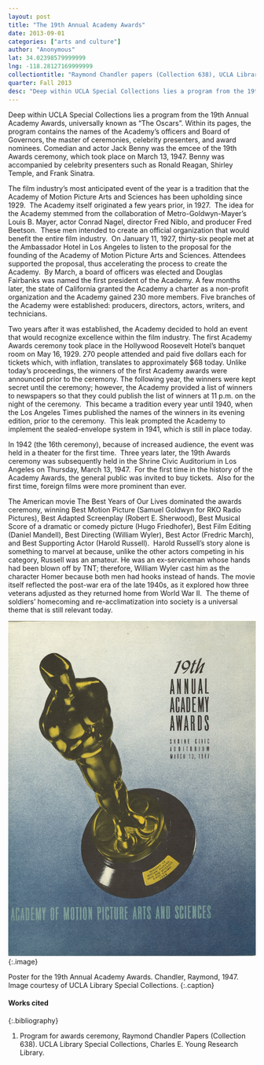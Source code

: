 ```yaml
---
layout: post
title: "The 19th Annual Academy Awards"
date: 2013-09-01
categories: ["arts and culture"]
author: "Anonymous"
lat: 34.02398579999999
lng: -118.28127169999999
collectiontitle: "Raymond Chandler papers (Collection 638), UCLA Library Special Collections"
quarter: Fall 2013
desc: "Deep within UCLA Special Collections lies a program from the 19th Annual Academy Awards, universally known as “The Oscars”. Within its pages, the program contains the names of the Academy’s officers and Board of Governors, the master of ceremonies, celebrity presenters, and award nominees. Comedian and actor Jack Benny was the emcee of the 19th Awards ceremony, which took place on March 13, 1947. Benny was accompanied by celebrity presenters such as Ronald Reagan, Shirley Temple, and Frank Sinatra."
---
```

Deep within UCLA Special Collections lies a program from the 19th Annual Academy Awards, universally known as “The Oscars”. Within its pages, the program contains the names of the Academy’s officers and Board of Governors, the master of ceremonies, celebrity presenters, and award nominees. Comedian and actor Jack Benny was the emcee of the 19th Awards ceremony, which took place on March 13, 1947. Benny was accompanied by celebrity presenters such as Ronald Reagan, Shirley Temple, and Frank Sinatra.

The film industry’s most anticipated event of the year is a tradition that the Academy of Motion Picture Arts and Sciences has been upholding since 1929.  The Academy itself originated a few years prior, in 1927.  The idea for the Academy stemmed from the collaboration of Metro-Goldwyn-Mayer’s Louis B. Mayer, actor Conrad Nagel, director Fred Niblo, and producer Fred Beetson.  These men intended to create an official organization that would benefit the entire film industry.  On January 11, 1927, thirty-six people met at the Ambassador Hotel in Los Angeles to listen to the proposal for the founding of the Academy of Motion Picture Arts and Sciences. Attendees supported the proposal, thus accelerating the process to create the Academy.  By March, a board of officers was elected and Douglas Fairbanks was named the first president of the Academy. A few months later, the state of California granted the Academy a charter as a non-profit organization and the Academy gained 230 more members. Five branches of the Academy were established: producers, directors, actors, writers, and technicians.

Two years after it was established, the Academy decided to hold an event that would recognize excellence within the film industry. The first Academy Awards ceremony took place in the Hollywood Roosevelt Hotel’s banquet room on May 16, 1929.  270 people attended and paid five dollars each for tickets which, with inflation, translates to approximately $68 today. Unlike today’s proceedings, the winners of the first Academy awards were announced prior to the ceremony. The following year, the winners were kept secret until the ceremony; however, the Academy provided a list of winners to newspapers so that they could publish the list of winners at 11 p.m. on the night of the ceremony.  This became a tradition every year until 1940, when the Los Angeles Times published the names of the winners in its evening edition, prior to the ceremony.  This leak prompted the Academy to implement the sealed-envelope system in 1941, which is still in place today.

In 1942 (the 16th ceremony), because of increased audience, the event was held in a theater for the first time.  Three years later, the 19th Awards ceremony was subsequently held in the Shrine Civic Auditorium in Los Angeles on Thursday, March 13, 1947.  For the first time in the history of the Academy Awards, the general public was invited to buy tickets.  Also for the first time, foreign films were more prominent than ever.

The American movie The Best Years of Our Lives dominated the awards ceremony, winning Best Motion Picture (Samuel Goldwyn for RKO Radio Pictures), Best Adapted Screenplay (Robert E. Sherwood), Best Musical Score of a dramatic or comedy picture (Hugo Friedhofer), Best Film Editing (Daniel Mandell), Best Directing (William Wyler), Best Actor (Fredric March), and Best Supporting Actor (Harold Russell).  Harold Russell’s story alone is something to marvel at because, unlike the other actors competing in his category, Russell was an amateur.  He was an ex-serviceman whose hands had been blown off by TNT; therefore, William Wyler cast him as the character Homer because both men had hooks instead of hands.  The movie itself reflected the post-war era of the late 1940s, as it explored how three veterans adjusted as they returned home from World War II.  The theme of soldiers’ homecoming and re-acclimatization into society is a universal theme that is still relevant today.

![Pamphlet with a picture of an Academy Award on the cover. Text says &#34;19th annual academy awards Shrine Civic Auditorium March 13th 1947 Academy of Motion Picture Arts and Sciences.](images/academyawards.jpg)
{:.image}

Poster for the 19th Annual Academy Awards. Chandler, Raymond, 1947. Image courtesy of UCLA Library Special Collections.
   {:.caption}


#### Works cited

{:.bibliography}
1. Program for awards ceremony, Raymond Chandler Papers (Collection 638). UCLA Library Special Collections, Charles E. Young Research Library.
